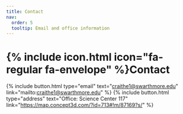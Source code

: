 ```yaml
---
title: Contact
nav:
  order: 5
  tooltip: Email and office information
---
```


# {% include icon.html icon="fa-regular fa-envelope" %}Contact

{% include button.html type="email" text="craithe1@swarthmore.edu" link="mailto:craithe1@swarthmore.edu" %}
{% include button.html type="address" text="Office: Science Center 117" link="https://map.concept3d.com/?id=713#!m/87169?s/" %}


